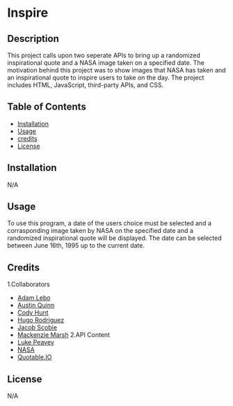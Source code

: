 # Inspire

## Description

This project calls upon two seperate APIs to bring up a randomized inspirational quote and a NASA image taken on a specified date. The motivation behind this project was to show images that NASA has taken and an inspirational quote to inspire users to take on the day. The project includes HTML, JavaScript, third-party APIs,  and CSS.

## Table of Contents
- [Installation](#installation)
- [Usage](#usage)
- [credits](#credits)
- [License](#license)

## Installation

N/A

## Usage

To use this program, a date of the users choice must be selected and a corrasponding image taken by NASA on the specified date and a randomized inspirational quote will be displayed. The date can be selected between June 16th, 1995 up to the current date.

## Credits

1.Collaborators 
- [Adam Lebo](https://github.com/AdamLebo)
- [Austin Quinn](https://github.com/Alphaquinn)
- [Cody Hunt](https://github.com/codyrhunt77)
- [Hugo Rodriguez](https://github.com/har015)
- [Jacob Scobie](https://github.com/jscobie)
- [Mackenzie Marsh](https://github.com/mcknzmrsh)
2.API Content
- [Luke Peavey](https://github.com/lukePeavey)
- [NASA](https://api.nasa.gov/)
- [Quotable.IO](https://github.com/lukePeavey/quotable)


## License 

N/A

